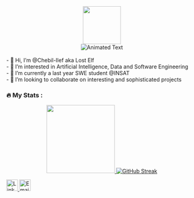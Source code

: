 <div id="header" align="center">
  <img src="https://media.tenor.com/0YM7OIetI8AAAAAi/busy-cansado.gif" width="100"/>
  <br/>
  <span>
    <img src="https://readme-typing-svg.demolab.com?font=Fira+Code&size=20&pause=1000&color=F79A1F&center=true&vCenter=true&width=380&lines=I+am+Ilef;Software+-+AI+-+Data+Enthusiast" alt="Animated Text"/>
  </span>
</div>

<br/>
- 🦄 Hi, I’m @Chebil-Ilef aka Lost Elf <br/>
- 🧠 I’m interested in Artificial Intelligence, Data and Software Engineering <br/>
- 🚀 I’m currently a last year SWE student @INSAT <br/>
- 🤝 I’m looking to collaborate on interesting and sophisticated projects <br/>

### 🔥 My Stats :
<p align="center">
<a href="https://github.com/Chebil-Ilef">
  <img height="180em" src="https://github-readme-stats-eight-theta.vercel.app/api?username=Chebil-Ilef&show_icons=true&include_all_commits=true&count_private=true"/>
 <img src="https://streak-stats.demolab.com/?user=Chebil-Ilef" alt="GitHub Streak" />
</a>
</p>

<div id="badges">
  <a href="https://www.linkedin.com/in/ilef-chebil-0b1ab227a/" target="_blank" rel="noreferrer">
    <img height="30px" src="https://img.shields.io/badge/LinkedIn-blue?style=for-the-badge&logo=linkedin&logoColor=white" alt="LinkedIn Badge"/>
  </a>
  <a href="mailto:ilef.chebil.ig@gmail.com" target="_blank" rel="noreferrer">
    <img height="30px" src="https://img.shields.io/badge/Email-D14836?style=for-the-badge&logo=gmail&logoColor=white" alt="Email Badge"/>
  </a>
</div>
